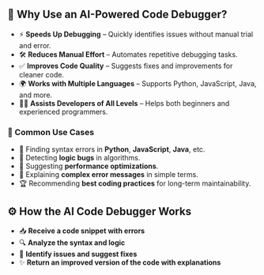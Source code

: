 ## 🚀 Why Use an AI-Powered Code Debugger?

- ⚡ **Speeds Up Debugging** – Quickly identifies issues without manual trial and error.  
- 🛠 **Reduces Manual Effort** – Automates repetitive debugging tasks.  
- ✅ **Improves Code Quality** – Suggests fixes and improvements for cleaner code.  
- 🌍 **Works with Multiple Languages** – Supports Python, JavaScript, Java, and more.  
- 👩‍💻 **Assists Developers of All Levels** – Helps both beginners and experienced programmers.  

### 🔑 Common Use Cases
- 🐍 Finding syntax errors in **Python**, **JavaScript**, **Java**, etc.  
- 🧩 Detecting **logic bugs** in algorithms.  
- 🚀 Suggesting **performance optimizations**.  
- 📖 Explaining **complex error messages** in simple terms.  
- 🏆 Recommending **best coding practices** for long-term maintainability.

## ⚙️ How the AI Code Debugger Works  

- 📥 **Receive a code snippet with errors**  
- 🔍 **Analyze the syntax and logic**  
- 🐞 **Identify issues and suggest fixes**  
- ✨ **Return an improved version of the code with explanations**  
